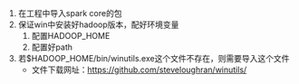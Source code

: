 1. 在工程中导入spark core的包
2. 保证win中安装好hadoop版本，配好环境变量
    1. 配置HADOOP_HOME
    2. 配置好path
3. 若$HADOOP_HOME/bin/winutils.exe这个文件不存在，则需要导入这个文件
    * 文件下载网址：https://github.com/steveloughran/winutils/